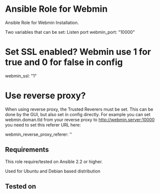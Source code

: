Ansible Role for Webmin
=======================

Ansible Role for Webmin Installation.

Two variables that can be set:
Listen port
webmin_port: "10000"

# Set SSL enabled?  Webmin use 1 for true and 0 for false in config
webmin_ssl: "1"

# Use reverse proxy?
When using reverse proxy, the Trusted Reverers must be set. This can be done by the GUI, but also set in config directly. For example you can set webmin.doman.tld from your reverse proxy to http://webmin.server:10000 you need to set this referer URL here:

webmin_reverse_proxy_referer: ''


Requirements
------------

This role require/tested on Ansible 2.2 or higher.

Used for Ubuntu and Debian based distribution

Tested on
---------



